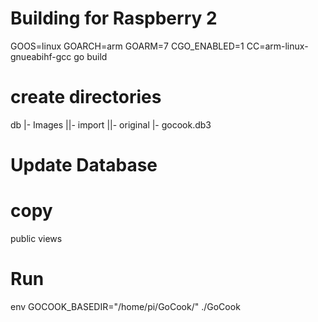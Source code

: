 # Building for Raspberry 2

GOOS=linux GOARCH=arm GOARM=7 CGO_ENABLED=1 CC=arm-linux-gnueabihf-gcc go build

# create directories

db
|- Images
||- import
||- original
|- gocook.db3

# Update Database

# copy

public
views

# Run

env GOCOOK_BASEDIR="/home/pi/GoCook/" ./GoCook